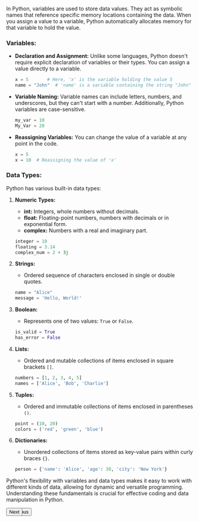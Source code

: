 In Python, variables are used to store data values. They act as symbolic names that reference specific memory locations containing the data. When you assign a value to a variable, Python automatically allocates memory for that variable to hold the value.

### Variables:

- **Declaration and Assignment:** Unlike some languages, Python doesn't require explicit declaration of variables or their types. You can assign a value directly to a variable.

    ```python
    x = 5       # Here, 'x' is the variable holding the value 5
    name = "John"  # 'name' is a variable containing the string "John"
    ```

- **Variable Naming:** Variable names can include letters, numbers, and underscores, but they can't start with a number. Additionally, Python variables are case-sensitive.

    ```python
    my_var = 10
    My_Var = 20
    ```

- **Reassigning Variables:** You can change the value of a variable at any point in the code.

    ```python
    x = 5
    x = 10  # Reassigning the value of 'x'
    ```

### Data Types:

Python has various built-in data types:

1. **Numeric Types:**
    - **int:** Integers, whole numbers without decimals.
    - **float:** Floating-point numbers, numbers with decimals or in exponential form.
    - **complex:** Numbers with a real and imaginary part.

    ```python
    integer = 10
    floating = 3.14
    complex_num = 2 + 3j
    ```

2. **Strings:**
    - Ordered sequence of characters enclosed in single or double quotes.

    ```python
    name = "Alice"
    message = 'Hello, World!'
    ```

3. **Boolean:**
    - Represents one of two values: `True` or `False`.

    ```python
    is_valid = True
    has_error = False
    ```

4. **Lists:**
    - Ordered and mutable collections of items enclosed in square brackets `[]`.

    ```python
    numbers = [1, 2, 3, 4, 5]
    names = ['Alice', 'Bob', 'Charlie']
    ```

5. **Tuples:**
    - Ordered and immutable collections of items enclosed in parentheses `()`.

    ```python
    point = (10, 20)
    colors = ('red', 'green', 'blue')
    ```

6. **Dictionaries:**
    - Unordered collections of items stored as key-value pairs within curly braces `{}`.

    ```python
    person = {'name': 'Alice', 'age': 30, 'city': 'New York'}
    ```

Python's flexibility with variables and data types makes it easy to work with different kinds of data, allowing for dynamic and versatile programming. Understanding these fundamentals is crucial for effective coding and data manipulation in Python.

<div align="left" style="position: absolute;"><a href="basic_syntax.md"><button>Previous</button></a></div>
<div align="right" style="position: absolute;"><a href="variables.md"><button>Next</button></a></div>
